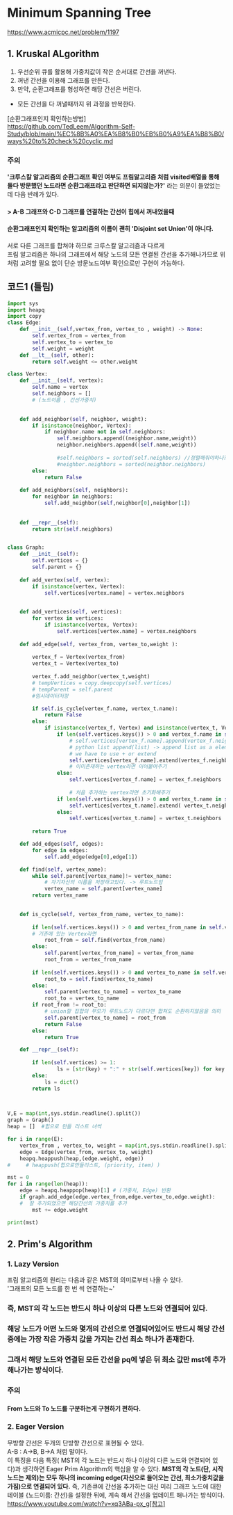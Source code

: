 # Minimum Spanning Tree
https://www.acmicpc.net/problem/1197


## 1. Kruskal ALgorithm
1. 우선순위 큐를 활용해 가중치값이 작은 순서대로 간선을 꺼낸다.
2. 꺼낸 간선을 이용해 그래프를 만든다.
3. 만약, 순환그래프를 형성하면 해당 간선은 버린다.
+ 모든 간선을 다 꺼낼때까지 위 과정을 반복한다. 

[순환그래프인지 확인하는방법]   
https://github.com/TedLeem/Algorithm-Self-Study/blob/main/%EC%8B%A0%EA%B8%B0%EB%B0%A9%EA%B8%B0/ways%20to%20check%20cyclic.md

### 주의
__'크루스칼 알고리즘의 순환그래프 확인 여부도 프림알고리즘 처럼 visited배열을 통해 둘다 방문했던 노드라면 순환그래프라고 판단하면 되지않는가?'__  라는 의문이 들었었는데 다음 반례가 있다.
#### > A-B 그래프와 C-D 그래프를 연결하는 간선이 힙에서 꺼내었을때
#### 순환그래프인지 확인하는 알고리즘의 이름이 괜히 'Disjoint set Union'이 아니다. 
서로 다른 그래프를 합쳐야 하므로 크루스칼 알고리즘과 다르게  
프림 알고리즘은 하나의 그래프에서 해당 노드의 모든 연결된 간선을 추가해나가므로 위처럼 고려할 필요 없이 단순 방문노드여부 확인으로만 구현이 가능하다.

## 코드1 (틀림)
```python
import sys
import heapq
import copy
class Edge:
    def __init__(self,vertex_from, vertex_to , weight) -> None:
        self.vertex_from = vertex_from
        self.vertex_to = vertex_to
        self.weight = weight
    def __lt__(self, other):
        return self.weight <= other.weight

class Vertex:
    def __init__(self, vertex):
        self.name = vertex
        self.neighbors = []
        # (노드이름 , 간선가중치)
        

    def add_neighbor(self, neighbor, weight):
        if isinstance(neighbor, Vertex):
            if neighbor.name not in self.neighbors:
                self.neighbors.append((neighbor.name,weight))
                neighbor.neighbors.append((self.name,weight))
                
                #self.neighbors = sorted(self.neighbors) //정렬해줘야하나?
                #neighbor.neighbors = sorted(neighbor.neighbors)
        else:
            return False
        
    def add_neighbors(self, neighbors):
        for neighbor in neighbors:
            self.add_neighbor(self,neighbor[0],neighbor[1])
            
        
    def __repr__(self):
        return str(self.neighbors)


class Graph:
    def __init__(self):
        self.vertices = {}
        self.parent = {}
    
    def add_vertex(self, vertex):
        if isinstance(vertex, Vertex):
            self.vertices[vertex.name] = vertex.neighbors

            
    def add_vertices(self, vertices):
        for vertex in vertices:
            if isinstance(vertex, Vertex):
                self.vertices[vertex.name] = vertex.neighbors
            
    def add_edge(self, vertex_from, vertex_to,weight ):
            
        vertex_f = Vertex(vertex_from)
        vertex_t = Vertex(vertex_to)
        
        vertex_f.add_neighbor(vertex_t,weight)
        # tempVertices = copy.deepcopy(self.vertices)
        # tempParent = self.parent
        #임시데이터저장

        if self.is_cycle(vertex_f.name, vertex_t.name):
            return False
        else:
            if isinstance(vertex_f, Vertex) and isinstance(vertex_t, Vertex):
                if len(self.vertices.keys()) > 0 and vertex_f.name in self.vertices.keys() :
                    # self.vertices[vertex_f.name].append(vertex_f.neighbors)
                    # python list append(list) -> append list as a element in the list
                    # we have to use + or extend 
                    self.vertices[vertex_f.name].extend(vertex_f.neighbors)
                    # 이미존재하는 vertex라면 이어붙여주기 
                else:                
                    self.vertices[vertex_f.name] = vertex_f.neighbors                
                    
                    # 처음 추가하는 vertex라면 초기화해주기
                if len(self.vertices.keys()) > 0 and vertex_t.name in self.vertices.keys() :
                    self.vertices[vertex_t.name].extend( vertex_t.neighbors)
                else:
                    self.vertices[vertex_t.name] = vertex_t.neighbors
                            
        return True

    def add_edges(self, edges):
        for edge in edges:
            self.add_edge(edge[0],edge[1])  

    def find(self, vertex_name):
        while self.parent[vertex_name]!= vertex_name:
            # 자기자신의 이름을 저장하고있다. -> 루트노드임
            vertex_name = self.parent[vertex_name]
        return vertex_name
    

    def is_cycle(self, vertex_from_name, vertex_to_name):
        
        if len(self.vertices.keys()) > 0 and vertex_from_name in self.vertices.keys():
        # 기존에 있는 Vertex라면
            root_from = self.find(vertex_from_name)
        else:
            self.parent[vertex_from_name] = vertex_from_name
            root_from = vertex_from_name
        
        if len(self.vertices.keys()) > 0 and vertex_to_name in self.vertices.keys():        
            root_to = self.find(vertex_to_name)
        else:
            self.parent[vertex_to_name] = vertex_to_name
            root_to = vertex_to_name
        if root_from != root_to:
            # union할 집합의 부모가 루트노드가 다르다면 합쳐도 순환하지않음을 의미
            self.parent[vertex_to_name] = root_from
            return False
        else:
            return True

    def __repr__(self):
         
        if len(self.vertices) >= 1:
                ls = [str(key) + ":" + str(self.vertices[key]) for key in self.vertices.keys()]  
        else:
            ls = dict()
        return ls

    

V,E = map(int,sys.stdin.readline().split())
graph = Graph()
heap = []  #힙으로 만들 리스트 녀썩

for i in range(E):
    vertex_from , vertex_to, weight = map(int,sys.stdin.readline().split())
    edge = Edge(vertex_from, vertex_to, weight)
    heapq.heappush(heap,(edge.weight, edge))  
#     # heappush(힙으로만들리스트, (priority, item) )

mst = 0
for i in range(len(heap)):
    edge = heapq.heappop(heap)[1] # (가중치, Edge) 반환
    if graph.add_edge(edge.vertex_from,edge.vertex_to,edge.weight):
    #  잘 추가되었으면 해당간선의 가중치를 추가 
        mst += edge.weight 

print(mst)
```
## 2. Prim's Algorithm
### 1. Lazy Version
프림 알고리즘의 원리는 다음과 같은 MST의 의미로부터 나올 수 있다.   
'그래프의 모든 노드를 한 번 씩 연결하는~'  
### 즉, MST의 각 노드는 반드시 하나 이상의 다른 노드와 연결되어 있다.
### 해당 노드가 어떤 노드와 몇개의 간선으로 연결되어있어도 반드시 해당 간선중에는 가장 작은 가중치 값을 가지는 간선 최소 하나가 존재한다.
### 그래서 해당 노드와 연결된 모든 간선을 pq에 넣은 뒤 최소 값만 mst에 추가해나가는 방식이다. 

### 주의
#### From 노드와 To 노드를 구분하는게 구현하기 편하다.

### 2. Eager Version
무방향 간선은 두개의 단방향 간선으로 표현될 수 있다.   
A-B : A->B, B->A  처럼 말이다.   
이 특징을 다음 특징( MST의 각 노드는 반드시 하나 이상의 다른 노드와 연결되어 있다)과 생각하면 Eager Prim Algorithm의 핵심을 알 수 있다.
__MST의 각 노드(단, 시작 노드는 제외)는 모두 하나의 incoming edge(자신으로 들어오는 간선, 최소가중치값을 가짐)으로 연결되어 있다.__ 
즉, 기존큐에 간선을 추가하는 대신 미리 그래프 노드에 대한 테이블 {노드이름: 간선}을 설정한 뒤에, 계속 해서 간선을 업데이트 해나가는 방식이다.  
https://www.youtube.com/watch?v=xq3ABa-px_g[참고]




